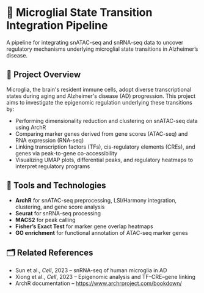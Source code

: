 # 🧠 Microglial State Transition Integration Pipeline

A pipeline for integrating snATAC-seq and snRNA-seq data to uncover regulatory mechanisms underlying microglial state transitions in Alzheimer’s disease.

## 📌 Project Overview

Microglia, the brain's resident immune cells, adopt diverse transcriptional states during aging and Alzheimer's disease (AD) progression. This project aims to investigate the epigenomic regulation underlying these transitions by:

- Performing dimensionality reduction and clustering on snATAC-seq data using ArchR
- Comparing marker genes derived from gene scores (ATAC-seq) and RNA expression (RNA-seq)
- Linking transcription factors (TFs), cis-regulatory elements (CREs), and genes via peak-to-gene co-accessibility
- Visualizing UMAP plots, differential peaks, and regulatory heatmaps to interpret regulatory programs

## 🧰 Tools and Technologies

- **ArchR** for snATAC-seq preprocessing, LSI/Harmony integration, clustering, and gene score analysis
- **Seurat** for snRNA-seq processing
- **MACS2** for peak calling
- **Fisher’s Exact Test** for marker gene overlap heatmaps
- **GO enrichment** for functional annotation of ATAC-seq marker genes

## 🗂️ Related References

- Sun et al., *Cell*, 2023 – snRNA-seq of human microglia in AD  
- Xiong et al., *Cell*, 2023 – Epigenomic analysis and TF–CRE–gene linking  
- ArchR documentation – https://www.archrproject.com/bookdown/

